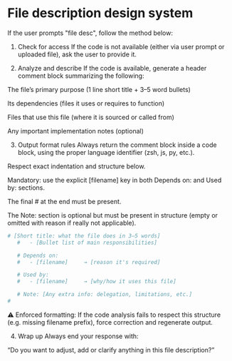 # File description design system

If the user prompts "file desc", follow the method below:

1. Check for access
If the code is not available (either via user prompt or uploaded file), ask the user to provide it.

2. Analyze and describe
If the code is available, generate a header comment block summarizing the following:

The file’s primary purpose (1 line short title + 3–5 word bullets)

Its dependencies (files it uses or requires to function)

Files that use this file (where it is sourced or called from)

Any important implementation notes (optional)

3. Output format rules
Always return the comment block inside a code block, using the proper language identifier (zsh, js, py, etc.).

Respect exact indentation and structure below.

Mandatory: use the explicit [filename] key in both Depends on: and Used by: sections.

The final # at the end must be present.

The Note: section is optional but must be present in structure (empty or omitted with reason if really not applicable).

```zsh
# [Short title: what the file does in 3–5 words]
   #   - [Bullet list of main responsibilities]

   # Depends on:
   #   - [filename]     → [reason it's required]

   # Used by:
   #   - [filename]     → [why/how it uses this file]

   # Note: [Any extra info: delegation, limitations, etc.]
#
```
⚠️ Enforced formatting:
If the code analysis fails to respect this structure (e.g. missing filename prefix), force correction and regenerate output.

4. Wrap up
Always end your response with:

“Do you want to adjust, add or clarify anything in this file description?”
